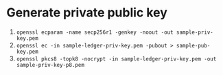 # Generate private public key
1. `openssl ecparam -name secp256r1 -genkey -noout -out sample-priv-key.pem`
2. `openssl ec -in sample-ledger-priv-key.pem -pubout > sample-pub-key.pem`
3. `openssl pkcs8 -topk8 -nocrypt -in sample-ledger-priv-key.pem -out sample-priv-key-p8.pem`
